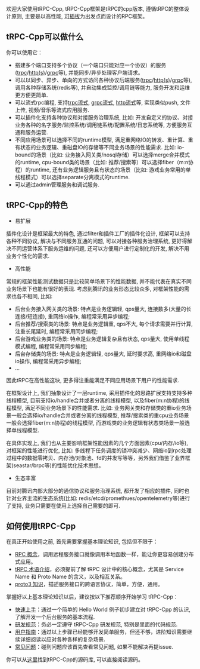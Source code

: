 
欢迎大家使用tRPC-Cpp, tRPC-Cpp框架是tRPC的cpp版本, 遵循tRPC的整体设计原则, 主要是以高性能, [可插拔]()为出发点而设计的RPC框架。

## tRPC-Cpp可以做什么

你可以使用它：
- 搭建多个端口支持多个协议（一个端口只能对应一个协议）的服务([trpc](todo)/[http(s)](todo)/[grpc](todo)等), 并能同步/异步处理客户端请求。
- 可以以同步、异步、单向的方式访问各种协议后端服务([trpc](todo)/[http(s)](todo)/[grpc](todo)等), 调用各种存储系统(redis等), 并自动集成监控/调用链等能力, 服务开发和运维更方便更简单.
- 可以流式rpc编程, 支持[trpc流式](todo), [grpc流式](todo), [http流式](todo)等, 实现类似push, 文件上传, 视频/音乐等流式应用服务.
- 可以插件化支持各种协议和对接服务治理系统, 比如: 开发自定义的协议、对接业务各种的名字服务/监控系统/调用链系统/配置系统/日志系统等, 方便服务互通和服务运营.
- 不同应用场景可以选择不同的runtime模型, 满足重网络IO的转发、重计算、重有状态的业务逻辑、重磁盘IO的存储等不同业务场景的性能需求. 比如: io-bound的场景（比如: 业务接入网关类/nosql存储）可以选择merge合并模式的runtime, cpu-bound类的场景（比如: 推荐/搜索等）可以选择fiber（m:n协程）的runtime, 还有业务逻辑服务且有状态的场景（比如: 游戏业务常用的单线程模式）可以选择separate分离模式的runtime.
- 可以通过admin管理服务和调试服务.

## tRPC-Cpp的特色

- 易扩展

插件化设计是框架最大的特色, 通过filter和插件工厂的插件化设计, 框架可以支持各种不同协议, 解决与不同服务互通的问题, 可以对接各种服务治理系统, 更好得解决不同运营体系下服务运维的问题, 还可以方便用户进行定制化的开发, 解决不用业务个性化的需求.

- 高性能

常规的框架性能测试数据只是比较简单场景下的性能数据, 并不能代表在真实不同业务场景下也能有很好的表现. 考虑到腾讯的业务形态比较众多, 对框架性能的需求也各不相同, 比如:
- 后台业务接入网关类的场景: 特点是业务逻辑轻, qps量大, 连接数多(大量的长连接/短连接), 重网络io操作, 编程常采用异步编程;
- 后台推荐/搜索类的场景: 特点是业务逻辑重, qps不大, 每个请求需要并行计算, 注重长尾延时, 编程常采用同步编程;
- 后台游戏业务类的场景: 特点是业务逻辑复杂且有状态, qps量大, 使用单线程模式编程, 编程常采用同步编程;
- 后台存储类的场景: 特点是业务逻辑轻, qps量大, 延时要求高, 重网络io和磁盘io操作, 编程常采用异步编程;
- ...

因此tRPC在高性能这块, 更多得注重能满足不同应用场景下用户的性能需求. 

在框架设计上, 我们抽象设计了一层runtime, 采用插件化的思路扩展支持支持多种线程模型, 目前支持io/handle合并或者分离的线程模型, 以及fiber(m:n协程)的线程模型, 满足不同业务场景下的性能需求. 比如: 业务网关类和存储类的重io业务场景一般会选择io/handle合并或者分离的线程模型, 推荐/搜索类的重cpu业务场景一般会选择fiber(m:n协程)的线程模型, 而游戏类的业务逻辑有状态类场景一般选择单线程模型.

在具体实现上, 我们也从主要影响框架性能因素的几个方面因素(cpu/内存/io等), 对框架的性能进行优化, 比如: 多线程下任务调度的锁冲突减少、网络io到rpc处理过程中的数据零拷贝、内存池/对象池、fd的并发写等等，另外我们借鉴了业界框架(seastar/brpc等)的性能优化技术思想。

- 生态丰富

目前对腾讯内部大部分的通信协议和服务治理系统, 都开发了相应的插件, 同时也针对业界主流的生态系统(比如: redis/etcd/promethues/opentelemetry等)进行了支持, 业务只需要在使用上选择自己需要的即可.

## 如何使用tRPC-Cpp

在真正开始使用之前, 首先需要掌握基本理论知识, 包括但不限于：
- [RPC 概念](https://cloud.tencent.com/developer/article/1343888)，调用远程服务接口就像调用本地函数一样，能让你更容易创建分布式应用。
- [tRPC 术语介绍](terminology.md)，必须提前了解 tRPC 设计中的核心概念，尤其是 Service Name 和 Proto Name 的含义，以及相互关系。
- [proto3 知识](https://developers.google.com/protocol-buffers/docs/proto3)，描述服务接口的跨语言协议，简单，方便，通用。

掌握好以上基本理论知识以后，建议按以下推荐顺序开始学习 tRPC-Cpp：
- [快速上手](quick_start.md)：通过一个简单的 Hello World 例子初步建立对 tRPC-Cpp 的认识, 了解开发一个后台服务的基本流程.
- [研发规范]()：务必一定遵守 tRPC-Cpp 研发规范, 特别是里面的代码规范.
- [用户指南](../README_zh.md)：通过以上步骤已经能够开发简单服务，但还不够，进阶知识需要继续详细阅读以应对各种各样的复杂场景.
- [常见问题]()：碰到问题应该首先查看常见问题, 如果不能解决再提issue.

你可以从[这里](https://github.com/trpc-group/trpc-cpp)找到tRPC-Cpp的源码库, 可以直接阅读源码。
